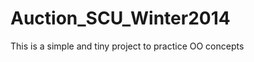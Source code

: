 Auction_SCU_Winter2014
======================

This is a simple and tiny project to practice OO concepts
